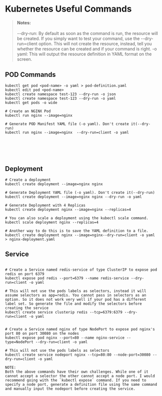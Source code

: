 # Kubernetes Useful Commands

> #### Notes:
> --dry-run: By default as soon as the command is run, the resource will be created. 
> If you simply want to test your command, use the --dry-run=client option. This will not create the resource, instead, tell you whether the resource can be created and if your command is right.
> -o yaml: This will output the resource definition in YAML format on the screen.

## POD Commands
```
kubectl get pod <pod-name> -o yaml > pod-definition.yaml
kubectl edit pod <pod-name>
kubectl create namespace test-123 --dry-run -o json
kubectl create namespace test-123 --dry-run -o yaml
kubectl get pods -o wide

# Create an NGINX Pod
kubectl run nginx --image=nginx

# Generate POD Manifest YAML file (-o yaml). Don't create it(--dry-run)
kubectl run nginx --image=nginx  --dry-run=client -o yaml






```

## Deployment
```
# Create a deployment
kubectl create deployment --image=nginx nginx

# Generate Deployment YAML file (-o yaml). Don't create it(--dry-run)
kubectl create deployment --image=nginx nginx --dry-run -o yaml

# Generate Deployment with 4 Replicas
kubectl create deployment nginx --image=nginx --replicas=4

# You can also scale a deployment using the kubectl scale command.       
kubectl scale deployment nginx --replicas=4

# Another way to do this is to save the YAML definition to a file.
kubectl create deployment nginx --image=nginx--dry-run=client -o yaml > nginx-deployment.yaml

```

## Service
```

# Create a Service named redis-service of type ClusterIP to expose pod redis on port 6379
kubectl expose pod redis --port=6379 --name redis-service --dry-run=client -o yaml

# This will not use the pods labels as selectors, instead it will assume selectors as app=redis. You cannot pass in selectors as an option. So it does not work very well if your pod has a different label set. So generate the file and modify the selectors before creating the service
kubectl create service clusterip redis --tcp=6379:6379 --dry-run=client -o yaml


# Create a Service named nginx of type NodePort to expose pod nginx's port 80 on port 30080 on the nodes
kubectl expose pod nginx --port=80 --name nginx-service --type=NodePort --dry-run=client -o yaml

# This will not use the pods labels as selectors
kubectl create service nodeport nginx --tcp=80:80 --node-port=30080 --dry-run=client -o yaml

NOTE:
Both the above commands have their own challenges. While one of it cannot accept a selector the other cannot accept a node port. I would recommend going with the `kubectl expose` command. If you need to specify a node port, generate a definition file using the same command and manually input the nodeport before creating the service.

```

